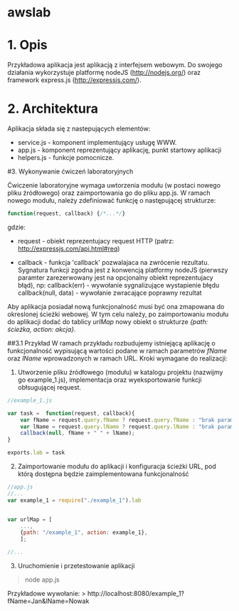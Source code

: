 awslab
======

# 1. Opis


Przykładowa aplikacja jest aplikacją z interfejsem webowym. Do swojego działania wykorzystuje platformę nodeJS (http://nodejs.org/) oraz framework express.js (http://expressjs.com/).

# 2. Architektura


Aplikacja składa się z nastepujących elementów:
* service.js - komponent implementujący usługę WWW.
* app.js - komponent reprezentujący aplikację, punkt startowy aplikacji
* helpers.js - funkcje pomocnicze.


#3. Wykonywanie ćwiczeń laboratoryjnych

Ćwiczenie laboratoryjne wymaga uwtorzenia modułu (w postaci nowego pliku źródłowego) oraz zaimportowania go do pliku app.js. W ramach nowego modułu, należy zdefiniować funkcję o następującej strukturze:

```JavaScript
function(request, callback) {/*...*/}
```

gdzie:

* request - obiekt reprezentujacy request HTTP (patrz: http://expressjs.com/api.html#req)

* callback - funkcja 'callback' pozwalajaca na zwrócenie rezultatu. Sygnatura funkcji zgodna jest z konwencją platformy nodeJS (pierwszy paramter zarezerwowany jest na opcjonalny obiekt reprezentujacy błąd), np: callback(err) - wywołanie sygnalizujące wystapienie błędu callback(null, data) - wywołanie zwracające poprawny rezultat

Aby aplikacja posiadał nową funkcjonalność musi być ona zmapowana do okreslonej ścieżki webowej. W tym celu należy, po zaimportowaniu modułu do aplikacji dodać do tablicy *urlMap* nowy obiekt o strukturze *{path: ścieżka, action: akcja}*. 

##3.1 Przykład
W ramach przykładu rozbudujemy istniejącą aplikację o funkcjonalność wypisującą wartości podane w ramach parametrów *fName* oraz *lName* wprowadzonych w ramach URL. Kroki wymagane do realizacji:

1. Utworzenie pliku źródłowego (modułu) w katalogu projektu (nazwijmy go example_1.js), implementacja oraz wyeksportowanie funkcji obłsugującej request.


```JavaScript
//example_1.js

var task =  function(request, callback){
	var fName = request.query.fName ? request.query.fName : "brak parametru fName";
	var lName = request.query.lName ? request.query.lName : "brak parametru lName";
	callback(null, fName + " " + lName);
}

exports.lab = task

````

2. Zaimportowanie modułu do aplikacji i konfiguracja ścieżki URL, pod którą dostępna będzie zaimplementowana funkcjonalność

```JavaScript
//app.js
//...
var example_1 = require("./example_1").lab


var urlMap = [
	...,	 
	{path: "/example_1", action: example_1}, 
	];

//...
````

3. Uruchomienie i przetestowanie aplikacji

> node app.js

Przykładowe wywołanie: > http://localhost:8080/example_1?fName=Jan&lName=Nowak